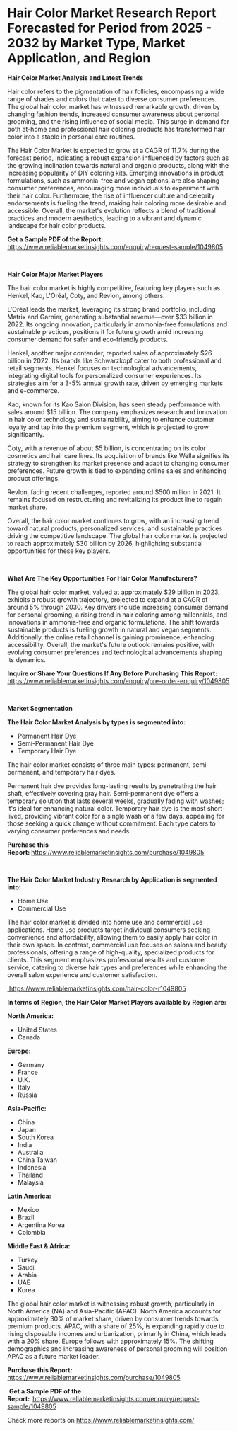 <p><h1>Hair Color Market Research Report Forecasted for Period from 2025 -  2032 by Market Type, Market Application, and Region</h1></p><p><strong>Hair Color Market Analysis and Latest Trends</strong></p>
<p><p>Hair color refers to the pigmentation of hair follicles, encompassing a wide range of shades and colors that cater to diverse consumer preferences. The global hair color market has witnessed remarkable growth, driven by changing fashion trends, increased consumer awareness about personal grooming, and the rising influence of social media. This surge in demand for both at-home and professional hair coloring products has transformed hair color into a staple in personal care routines.</p><p>The Hair Color Market is expected to grow at a CAGR of 11.7% during the forecast period, indicating a robust expansion influenced by factors such as the growing inclination towards natural and organic products, along with the increasing popularity of DIY coloring kits. Emerging innovations in product formulations, such as ammonia-free and vegan options, are also shaping consumer preferences, encouraging more individuals to experiment with their hair color. Furthermore, the rise of influencer culture and celebrity endorsements is fueling the trend, making hair coloring more desirable and accessible. Overall, the market's evolution reflects a blend of traditional practices and modern aesthetics, leading to a vibrant and dynamic landscape for hair color products.</p></p>
<p><strong>Get a Sample PDF of the Report:&nbsp;</strong> <a href="https://www.reliablemarketinsights.com/enquiry/request-sample/1049805?utm_campaign=2199&utm_medium=2&utm_source=Github&utm_content=ia&utm_term=05042025&utm_id=hair-color">https://www.reliablemarketinsights.com/enquiry/request-sample/1049805</a></p>
<p>&nbsp;</p>
<p><strong>Hair Color Major Market Players</strong></p>
<p><p>The hair color market is highly competitive, featuring key players such as Henkel, Kao, L'Oréal, Coty, and Revlon, among others. </p><p>L'Oréal leads the market, leveraging its strong brand portfolio, including Matrix and Garnier, generating substantial revenue—over $33 billion in 2022. Its ongoing innovation, particularly in ammonia-free formulations and sustainable practices, positions it for future growth amid increasing consumer demand for safer and eco-friendly products.</p><p>Henkel, another major contender, reported sales of approximately $26 billion in 2022. Its brands like Schwarzkopf cater to both professional and retail segments. Henkel focuses on technological advancements, integrating digital tools for personalized consumer experiences. Its strategies aim for a 3-5% annual growth rate, driven by emerging markets and e-commerce.</p><p>Kao, known for its Kao Salon Division, has seen steady performance with sales around $15 billion. The company emphasizes research and innovation in hair color technology and sustainability, aiming to enhance customer loyalty and tap into the premium segment, which is projected to grow significantly.</p><p>Coty, with a revenue of about $5 billion, is concentrating on its color cosmetics and hair care lines. Its acquisition of brands like Wella signifies its strategy to strengthen its market presence and adapt to changing consumer preferences. Future growth is tied to expanding online sales and enhancing product offerings.</p><p>Revlon, facing recent challenges, reported around $500 million in 2021. It remains focused on restructuring and revitalizing its product line to regain market share.</p><p>Overall, the hair color market continues to grow, with an increasing trend toward natural products, personalized services, and sustainable practices driving the competitive landscape. The global hair color market is projected to reach approximately $30 billion by 2026, highlighting substantial opportunities for these key players.</p></p>
<p>&nbsp;</p>
<p><strong>What Are The Key Opportunities For Hair Color Manufacturers?</strong></p>
<p><p>The global hair color market, valued at approximately $29 billion in 2023, exhibits a robust growth trajectory, projected to expand at a CAGR of around 5% through 2030. Key drivers include increasing consumer demand for personal grooming, a rising trend in hair coloring among millennials, and innovations in ammonia-free and organic formulations. The shift towards sustainable products is fueling growth in natural and vegan segments. Additionally, the online retail channel is gaining prominence, enhancing accessibility. Overall, the market's future outlook remains positive, with evolving consumer preferences and technological advancements shaping its dynamics.</p></p>
<p><strong>Inquire or Share Your Questions If Any Before Purchasing This Report:</strong> <a href="https://www.reliablemarketinsights.com/enquiry/pre-order-enquiry/1049805?utm_campaign=2199&utm_medium=2&utm_source=Github&utm_content=ia&utm_term=05042025&utm_id=hair-color">https://www.reliablemarketinsights.com/enquiry/pre-order-enquiry/1049805</a></p>
<p>&nbsp;</p>
<p><strong>Market Segmentation</strong></p>
<p><strong>The Hair Color Market Analysis by types is segmented into:</strong></p>
<p><ul><li>Permanent Hair Dye</li><li>Semi-Permanent Hair Dye</li><li>Temporary Hair Dye</li></ul></p>
<p><p>The hair color market consists of three main types: permanent, semi-permanent, and temporary hair dyes. </p><p>Permanent hair dye provides long-lasting results by penetrating the hair shaft, effectively covering gray hair. Semi-permanent dye offers a temporary solution that lasts several weeks, gradually fading with washes; it's ideal for enhancing natural color. Temporary hair dye is the most short-lived, providing vibrant color for a single wash or a few days, appealing for those seeking a quick change without commitment. Each type caters to varying consumer preferences and needs.</p></p>
<p><strong>Purchase this Report:&nbsp;</strong><a href="https://www.reliablemarketinsights.com/purchase/1049805?utm_campaign=2199&utm_medium=2&utm_source=Github&utm_content=ia&utm_term=05042025&utm_id=hair-color">https://www.reliablemarketinsights.com/purchase/1049805</a></p>
<p>&nbsp;</p>
<p><strong>The Hair Color Market Industry Research by Application is segmented into:</strong></p>
<p><ul><li>Home Use</li><li>Commercial Use</li></ul></p>
<p><p>The hair color market is divided into home use and commercial use applications. Home use products target individual consumers seeking convenience and affordability, allowing them to easily apply hair color in their own space. In contrast, commercial use focuses on salons and beauty professionals, offering a range of high-quality, specialized products for clients. This segment emphasizes professional results and customer service, catering to diverse hair types and preferences while enhancing the overall salon experience and customer satisfaction.</p></p>
<p><a href="https://www.reliablemarketinsights.com/hair-color-r1049805?utm_campaign=2199&utm_medium=2&utm_source=Github&utm_content=ia&utm_term=05042025&utm_id=hair-color">&nbsp;https://www.reliablemarketinsights.com/hair-color-r1049805</a></p>
<p><strong>In terms of Region, the Hair Color Market Players available by Region are:</strong></p>
<p>
    <p> <strong> North America: </strong>
        <ul>
            <li>United States</li>
            <li>Canada</li>
        </ul>
        </p> 
    <p> <strong> Europe: </strong>
        <ul>
            <li>Germany</li>
            <li>France</li>
            <li>U.K.</li>
            <li>Italy</li>
            <li>Russia</li>
        </ul>
        </p> 
    <p> <strong> Asia-Pacific: </strong>
        <ul>
            <li>China</li>
            <li>Japan</li>
            <li>South Korea</li>
            <li>India</li>
            <li>Australia</li>
            <li>China Taiwan</li>
            <li>Indonesia</li>
            <li>Thailand</li>
            <li>Malaysia</li>
        </ul>
        </p> 
    <p> <strong> Latin America: </strong>
        <ul>
            <li>Mexico</li>
            <li>Brazil</li>
            <li>Argentina Korea</li>
            <li>Colombia</li>
        </ul>
        </p> 
    <p> <strong> Middle East & Africa: </strong>
        <ul>
            <li>Turkey</li>
            <li>Saudi</li>
            <li>Arabia</li>
            <li>UAE</li>
            <li>Korea</li>
        </ul>
    </p>
    </p>
<p><p>The global hair color market is witnessing robust growth, particularly in North America (NA) and Asia-Pacific (APAC). North America accounts for approximately 30% of market share, driven by consumer trends towards premium products. APAC, with a share of 25%, is expanding rapidly due to rising disposable incomes and urbanization, primarily in China, which leads with a 20% share. Europe follows with approximately 15%. The shifting demographics and increasing awareness of personal grooming will position APAC as a future market leader.</p></p>
<p><strong>Purchase this Report: </strong><a href="https://www.reliablemarketinsights.com/purchase/1049805?utm_campaign=2199&utm_medium=2&utm_source=Github&utm_content=ia&utm_term=05042025&utm_id=hair-color">https://www.reliablemarketinsights.com/purchase/1049805</a></p>
<p>&nbsp;<strong>Get a Sample PDF of the Report:&nbsp;&nbsp;</strong><a href="https://www.reliablemarketinsights.com/enquiry/request-sample/1049805?utm_campaign=2199&utm_medium=2&utm_source=Github&utm_content=ia&utm_term=05042025&utm_id=hair-color">https://www.reliablemarketinsights.com/enquiry/request-sample/1049805</a></p>
<p><strong></strong></p>
<p>Check more reports on <a href="https://www.reliablemarketinsights.com/?utm_campaign=2199&utm_medium=2&utm_source=Github&utm_content=ia&utm_term=05042025&utm_id=hair-color">https://www.reliablemarketinsights.com/</a></p>